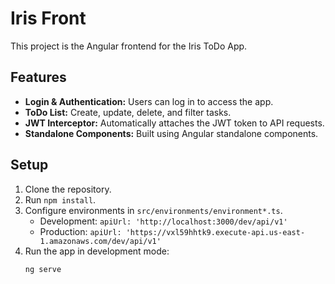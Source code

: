# Iris Front

This project is the Angular frontend for the Iris ToDo App.

## Features
- **Login & Authentication:** Users can log in to access the app.
- **ToDo List:** Create, update, delete, and filter tasks.
- **JWT Interceptor:** Automatically attaches the JWT token to API requests.
- **Standalone Components:** Built using Angular standalone components.

## Setup
1. Clone the repository.
2. Run `npm install`.
3. Configure environments in `src/environments/environment*.ts`.  
   - Development: `apiUrl: 'http://localhost:3000/dev/api/v1'`
   - Production: `apiUrl: 'https://vxl59hhtk9.execute-api.us-east-1.amazonaws.com/dev/api/v1'`
4. Run the app in development mode:
   ```bash
   ng serve
